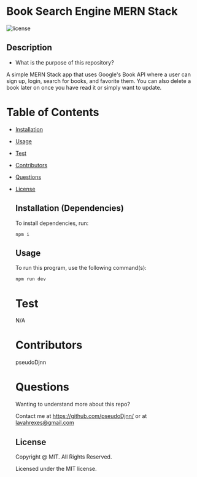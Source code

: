 # Book Search Engine MERN Stack

![license](https://img.shields.io/badge/license-MIT-yellowgreen.svg)

## Description

- What is the purpose of this repository?<br/>

A simple MERN Stack app that uses Google's Book API where a user can sign up, login, search for books, and favorite them. You can also delete a book later on once you have read it or simply want to update.

# Table of Contents

- [Installation](#installation)
- [Usage](#usage)
- [Test](#test)
- [Contributors](#contributors)
- [Questions](#questions)
- [License](#license)

  ## Installation (Dependencies)

  To install dependencies, run:

  ```
  npm i
  ```

  ## Usage

  To run this program, use the following command(s):

  ```
  npm run dev
  ```

  # Test

  N/A

  # Contributors

  pseudoDjnn

  # Questions

  Wanting to understand more about this repo?

  Contact me at https://github.com/pseudoDjnn/ or at lavahrexes@gmail.com

  ## License

  Copyright @ MIT. All Rights Reserved.

  Licensed under the MIT license.
